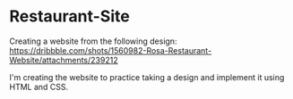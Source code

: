 # Restaurant-Site
Creating a website from the following design: https://dribbble.com/shots/1560982-Rosa-Restaurant-Website/attachments/239212


I'm creating the website to practice taking a design and implement it using HTML and CSS.
